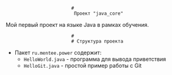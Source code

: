 
                            #
                             Проект "java_core"
                            

Мой первый проект на языке Java в рамках обучения.


                            #
                            # Структура проекта
                            

- Пакет `ru.mentee.power` содержит:
  - `HelloWorld.java` - программа для вывода приветствия
  - `HelloGit.java` - простой пример работы с Git
